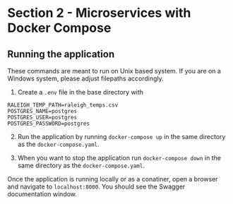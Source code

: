 # Section 2 - Microservices with Docker Compose

## Running the application
These commands are meant to run on Unix based system. If you are on a Windows system, please adjust filepaths accordingly.

1. Create a `.env` file in the base directory with

```
RALEIGH_TEMP_PATH=raleigh_temps.csv
POSTGRES_NAME=postgres
POSTGRES_USER=postgres
POSTGRES_PASSWORD=postgres
```

2. Run the application by running `docker-compose up` in the same directory as the `docker-compose.yaml`.

3. When you want to stop the application run `docker-compose down` in the same directory as the `docker-compose.yaml`.

Once the application is running locally or as a conatiner, open a browser and navigate to `localhost:8000`. You should see the Swagger documentation window.
